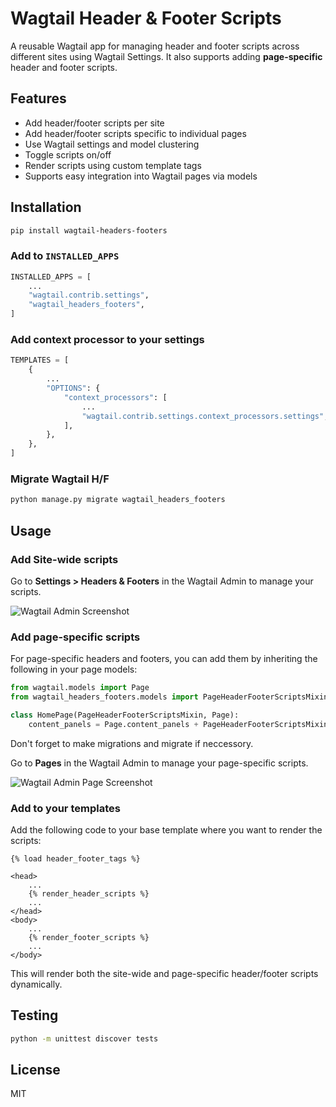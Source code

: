 # Wagtail Header & Footer Scripts

A reusable Wagtail app for managing header and footer scripts across different sites using Wagtail Settings. It also supports adding **page-specific** header and footer scripts.

## Features

- Add header/footer scripts per site
- Add header/footer scripts specific to individual pages
- Use Wagtail settings and model clustering
- Toggle scripts on/off
- Render scripts using custom template tags
- Supports easy integration into Wagtail pages via models

## Installation

```bash
pip install wagtail-headers-footers
```

### Add to `INSTALLED_APPS`

```python
INSTALLED_APPS = [
    ...
    "wagtail.contrib.settings",
    "wagtail_headers_footers",
]
```

### Add context processor to your settings

```python
TEMPLATES = [
    {
        ...
        "OPTIONS": {
            "context_processors": [
                ...
                "wagtail.contrib.settings.context_processors.settings",
            ],
        },
    },
]
```

### Migrate Wagtail H/F

```bash
python manage.py migrate wagtail_headers_footers
```

## Usage

### Add Site-wide scripts

Go to **Settings > Headers & Footers** in the Wagtail Admin to manage your scripts.

![Wagtail Admin Screenshot](https://raw.githubusercontent.com/dazzymlv/wagtail-header-footer/main/docs/screenshot.png)



### Add page-specific scripts

For page-specific headers and footers, you can add them by inheriting the following in your page models:

```python
from wagtail.models import Page
from wagtail_headers_footers.models import PageHeaderFooterScriptsMixin

class HomePage(PageHeaderFooterScriptsMixin, Page):
    content_panels = Page.content_panels + PageHeaderFooterScriptsMixin.header_footer_panels
```

Don't forget to make migrations and migrate if neccessory.


Go to **Pages** in the Wagtail Admin to manage your page-specific scripts.

![Wagtail Admin Page Screenshot](https://raw.githubusercontent.com/dazzymlv/wagtail-header-footer/main/docs/page-specific-screenshot.png)


### Add to your templates

Add the following code to your base template where you want to render the scripts:

```django
{% load header_footer_tags %}

<head>
	...
    {% render_header_scripts %}
	...
</head>
<body>
    ...
    {% render_footer_scripts %}
	...
</body>
```

This will render both the site-wide and page-specific header/footer scripts dynamically.

## Testing

```bash
python -m unittest discover tests
```

## License

MIT
